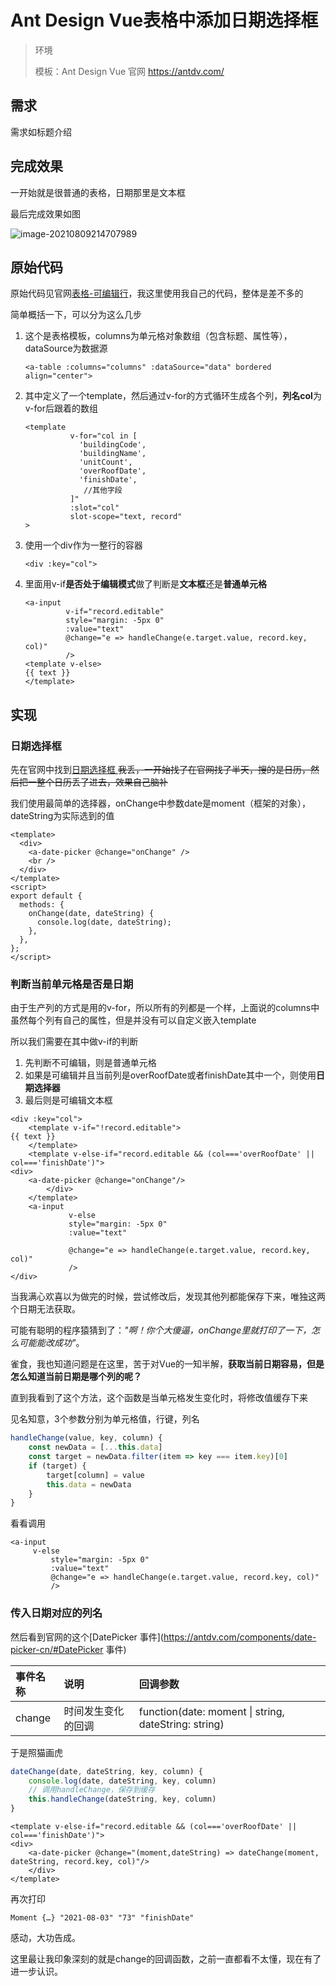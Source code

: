 # Ant Design Vue表格中添加日期选择框

> 环境
>
> 模板：Ant Design Vue 官网 https://antdv.com/

## 需求

需求如标题介绍



## 完成效果

一开始就是很普通的表格，日期那里是文本框

最后完成效果如图

![image-20210809214707989](https://demon-1258469613.cos.ap-shanghai.myqcloud.com/img/image-20210809214707989.png)

## 原始代码

原始代码见官网[表格-可编辑行](https://antdv.com/components/table-cn/#components-table-demo-editable-rows)，我这里使用我自己的代码，整体是差不多的

简单概括一下，可以分为这么几步

1. 这个是表格模板，columns为单元格对象数组（包含标题、属性等），dataSource为数据源

    ```vue
    <a-table :columns="columns" :dataSource="data" bordered align="center">
    ```

    

2. 其中定义了一个template，然后通过v-for的方式循环生成各个列，**列名col**为v-for后跟着的数组

    ```vue
    <template
              v-for="col in [
                'buildingCode',
                'buildingName',
                'unitCount',
                'overRoofDate',
                'finishDate',
                 //其他字段
              ]"
              :slot="col"
              slot-scope="text, record"
    >
    ```

3. 使用一个div作为一整行的容器

    ```vue
    <div :key="col">
    ```

4. 里面用v-if**是否处于编辑模式**做了判断是**文本框**还是**普通单元格**

    ```vue
    <a-input
             v-if="record.editable"
             style="margin: -5px 0"
             :value="text"
             @change="e => handleChange(e.target.value, record.key, col)"
             />
    <template v-else>
    {{ text }}
    </template>
    ```

## 实现

### 日期选择框

先在官网中找到[日期选择框 ](https://antdv.com/components/date-picker-cn/)~~我丢，一开始找了在官网找了半天，搜的是日历，然后把一整个日历丢了进去，效果自己脑补~~

我们使用最简单的选择器，onChange中参数date是moment（框架的对象），dateString为实际选到的值

```vue
<template>
  <div>
    <a-date-picker @change="onChange" />
    <br />
  </div>
</template>
<script>
export default {
  methods: {
    onChange(date, dateString) {
      console.log(date, dateString);
    },
  },
};
</script>
```



### 判断当前单元格是否是日期

由于生产列的方式是用的v-for，所以所有的列都是一个样，上面说的columns中虽然每个列有自己的属性，但是并没有可以自定义嵌入template

所以我们需要在其中做v-if的判断

1. 先判断不可编辑，则是普通单元格
2. 如果是可编辑并且当前列是overRoofDate或者finishDate其中一个，则使用**日期选择器**
3. 最后则是可编辑文本框

```vue
<div :key="col">
    <template v-if="!record.editable">
{{ text }}
    </template>
    <template v-else-if="record.editable && (col==='overRoofDate' || col==='finishDate')">
<div>
    <a-date-picker @change="onChange"/>
        </div>
    </template>
    <a-input
             v-else
             style="margin: -5px 0"
             :value="text"

             @change="e => handleChange(e.target.value, record.key, col)"
             />
</div>
```



当我满心欢喜以为做完的时候，尝试修改后，发现其他列都能保存下来，唯独这两个日期无法获取。

可能有聪明的程序猿猜到了：*"啊！你个大傻逼，onChange里就打印了一下，怎么可能能改成功"*。

雀食，我也知道问题是在这里，苦于对Vue的一知半解，**获取当前日期容易，但是怎么知道当前日期是哪个列的呢？**

直到我看到了这个方法，这个函数是当单元格发生变化时，将修改值缓存下来

见名知意，3个参数分别为单元格值，行键，列名

```js
handleChange(value, key, column) {
    const newData = [...this.data]
    const target = newData.filter(item => key === item.key)[0]
    if (target) {
        target[column] = value
        this.data = newData
    }
}
```

看看调用

```vue
<a-input
     v-else
         style="margin: -5px 0"
         :value="text"
         @change="e => handleChange(e.target.value, record.key, col)"
         />
```

### 传入日期对应的列名

然后看到官网的这个[DatePicker 事件](https://antdv.com/components/date-picker-cn/#DatePicker 事件)

| 事件名称 | 说明               | 回调参数                                             |
| :------- | :----------------- | :--------------------------------------------------- |
| change   | 时间发生变化的回调 | function(date: moment \| string, dateString: string) |

于是照猫画虎

```js
dateChange(date, dateString, key, column) {
    console.log(date, dateString, key, column)
    // 调用handleChange，保存到缓存
    this.handleChange(dateString, key, column)
}
```

```vue
<template v-else-if="record.editable && (col==='overRoofDate' || col==='finishDate')">
<div>
    <a-date-picker @change="(moment,dateString) => dateChange(moment, dateString, record.key, col)"/>
    </div>
</template>
```

再次打印

```
Moment {…} "2021-08-03" "73" "finishDate"
```

感动，大功告成。

这里最让我印象深刻的就是change的回调函数，之前一直都看不太懂，现在有了进一步认识。
